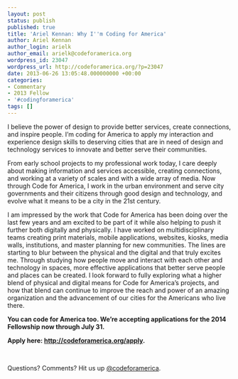 ```yaml
---
layout: post
status: publish
published: true
title: 'Ariel Kennan: Why I''m Coding for America'
author: Ariel Kennan
author_login: arielk
author_email: arielk@codeforamerica.org
wordpress_id: 23047
wordpress_url: http://codeforamerica.org/?p=23047
date: 2013-06-26 13:05:48.000000000 +00:00
categories:
- Commentary
- 2013 Fellow
- '#codingforamerica'
tags: []
---
```

<p dir="ltr">I believe the power of design to provide better services, create connections, and inspire people. I’m coding for America to apply my interaction and experience design skills to deserving cities that are in need of design and technology services to innovate and better serve their communities.</p>
<p dir="ltr">From early school projects to my professional work today, I care deeply about making information and services accessible, creating connections, and working at a variety of scales and with a wide array of media. Now through Code for America, I work in the urban environment and serve city governments and their citizens through good design and technology, and evolve what it means to be a city in the 21st century.</p>
I am impressed by the work that Code for America has been doing over the last few years and am excited to be part of it while also helping to push it further both digitally and physically. I have worked on multidisciplinary teams creating print materials, mobile applications, websites, kiosks, media walls, institutions, and master planning for new communities. The lines are starting to blur between the physical and the digital and that truly excites me. Through studying how people move and interact with each other and technology in spaces, more effective applications that better serve people and places can be created. I look forward to fully exploring what a higher blend of physical and digital means for Code for America’s projects, and how that blend can continue to improve the reach and power of an amazing organization and the advancement of our cities for the Americans who live there.

<strong>You can code for America too. We’re accepting applications for the 2014 Fellowship now through July 31. </strong>

<strong>Apply here: <a href="http://codeforamerica.org/apply" target="_blank">http://codeforamerica.org/apply</a>.</strong>

&nbsp;

Questions? Comments? Hit us up <a href="http://twitter.com/codeforamerica" target="_blank">@codeforamerica</a>.
